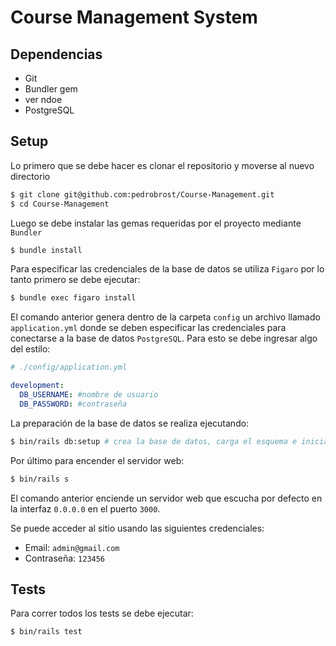 # Course Management System

## Dependencias

* Git
* Bundler gem
* ver ndoe
* PostgreSQL

## Setup

Lo primero que se debe hacer es clonar el repositorio y moverse al nuevo directorio

```bash
$ git clone git@github.com:pedrobrost/Course-Management.git
$ cd Course-Management
```

Luego se debe instalar las gemas requeridas por el proyecto mediante `Bundler`

```bash
$ bundle install
```

Para especificar las credenciales de la base de datos se utiliza `Figaro` por lo tanto primero se debe ejecutar:

```bash
$ bundle exec figaro install
```

El comando anterior genera dentro de la carpeta `config` un archivo llamado `application.yml` donde se deben especificar las credenciales para conectarse a la base de datos `PostgreSQL`. Para esto se debe ingresar algo del estilo:

```yml
# ./config/application.yml

development:
  DB_USERNAME: #nombre de usuario
  DB_PASSWORD: #contraseña
```

La preparación de la base de datos se realiza ejecutando:

```bash
$ bin/rails db:setup # crea la base de datos, carga el esquema e inicializa los datos seed
```

Por último para encender el servidor web:

```bash
$ bin/rails s
```

El comando anterior enciende un servidor web que escucha por defecto en la interfaz `0.0.0.0` en el puerto `3000`.

Se puede acceder al sitio usando las siguientes credenciales:

* Email: `admin@gmail.com`
* Contraseña: `123456`

## Tests

Para correr todos los tests se debe ejecutar:

```bash
$ bin/rails test
```